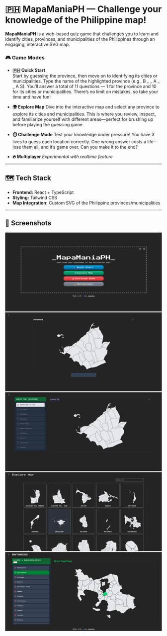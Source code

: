 # 🇵🇭 MapaManiaPH — Challenge your knowledge of the Philippine map!

**MapaManiaPH** is a web-based quiz game that challenges you to learn and identify cities, provinces, and municipalities of the Philippines through an engaging, interactive SVG map.

### 🎮 Game Modes

- **🇵🇭 Quick Start**  
Start by guessing the province, then move on to identifying its cities or municipalities.
Type the name of the highlighted province (e.g., B _ _ A _ _ A S).
You’ll answer a total of 11 questions — 1 for the province and 10 for its cities or municipalities.
There’s no limit on mistakes, so take your time and have fun! 

- **🌍 Explore Map**
Dive into the interactive map and select any province to explore its cities and municipalities. This is where you review, inspect, and familiarize yourself with different areas—perfect for brushing up before playing the guessing game.

- **⏱️ Challenge Mode**
Test your knowledge under pressure! You have 3 lives to guess each location correctly. One wrong answer costs a life—lose them all, and it’s game over. Can you make it to the end?

- **🔥 Multiplayer** *Experimental with realtime feature*  

---

## 🗺️ Tech Stack

- **Frontend:** React + TypeScript  
- **Styling:** Tailwind CSS  
- **Map Integration:** Custom SVG of the Philippine provinces/municipalities  

---

## 📸 Screenshots
![alt text](screenshot/image-1.png)
![alt text](screenshot/image-2.png)
![alt text](screenshot/image-3.png)
![alt text](screenshot/image-4.png)
![alt text](screenshot/image-5.png)
